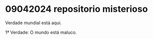 # 09042024 repositorio misterioso
 Verdade mundial está aqui.

 1ª Verdade: O mundo está maluco.



